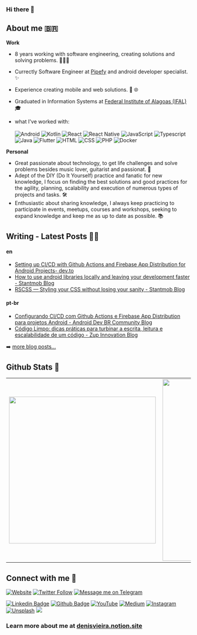 ### Hi there 👋

## About me 🇧🇷 
  
<b>Work</b> <br>
  
- 8 years working with software engineering, creating solutions and solving problems. 🧑🏿‍💻 
- Currectly Software Engineer at [Pipefy](https://www.pipefy.com/) and android developer specialist. ✨ <br>
- Experience creating mobile and web solutions. 📱 🌐 <br>
- Graduated in Information Systems at [Federal Institute of Alagoas (IFAL)](https://www2.ifal.edu.br/) 🎓 <br> 
  
- what I've worked with: <br/><br/>
  ![Android](https://img.shields.io/badge/-Android-green?style=flat&logoColor=white&logo=android)
  ![Kotlin](https://img.shields.io/badge/-Kotlin-B81EE7?style=flat&logoColor=white&logo=kotlin) 
  ![React](https://img.shields.io/badge/-React-5ED3F3?style=flat&logoColor=white&logo=react) 
  ![React Native](https://img.shields.io/badge/-ReactNative-5ED3F3?style=flat&logoColor=white&logo=react) 
  ![JavaScript](https://img.shields.io/badge/-JavaScript-ffdd19?style=flat&logoColor=white&logo=javascript) 
  ![Typescript](https://img.shields.io/badge/-Typescript-ffdd19?style=flat&logoColor=white&logo=typescript&color=3178C6) 
  ![Java](https://img.shields.io/badge/-Java-ff961f?style=flat&logoColor=white&logo=java) 
  ![Flutter](https://img.shields.io/badge/-flutter-45D1FD?style=flat&logoColor=white&logo=flutter) 
  ![HTML](https://img.shields.io/badge/-HTML-ff0d00?style=flat&logoColor=white&logo=html5) 
  ![CSS](https://img.shields.io/badge/-CSS-196eff?style=flat&logoColor=white&logo=css3)
  ![PHP](https://img.shields.io/badge/-php-7478AE?style=flat&logoColor=white&logo=php) 
  ![Docker](https://img.shields.io/badge/-docker-1090D1?style=flat&logoColor=white&logo=docker) 


<b>Personal</b><br>
  
- Great passionate about technology, to get life challenges and solve problems besides music lover, guitarist and passionat. 🎸 <br>
- Adept of the DIY (Do It Yourself) practice and fanatic for new knowledge, I focus on finding the best solutions and good practices for the agility, planning, scalability and execution of numerous types of projects and tasks. 🛠️ <br>
- Enthusiastic about sharing knowledge, I always keep practicing to participate in events, meetups, courses and workshops, seeking to expand knowledge and keep me as up to date as possible. 📚<br>


## Writing - Latest Posts ✍🏾

<!-- BLOG-POST-LIST:START -->
#### en
- [Setting up CI/CD with Github Actions and Firebase App Distribution for Android Projects- dev.to](https://dev.to/denisvieira05/setting-up-ci-cd-with-github-actions-and-firebase-app-distribution-for-android-projects-4en5)
- [How to use android libraries locally and leaving your development faster - Stantmob Blog](https://medium.com/stantmob/how-to-use-android-libraries-locally-and-leaving-your-development-more-fast-47ef921c6dd9)
- [RSCSS — Styling your CSS without losing your sanity - Stantmob Blog](https://medium.com/stantmob/how-to-use-android-libraries-locally-and-leaving-your-development-more-fast-47ef921c6dd9)

#### pt-br
- [Configurando CI/CD com Github Actions e Firebase App Distribution para projetos Android - Android Dev BR Community Blog](https://medium.com/android-dev-br/configurando-ci-cd-com-github-actions-e-firebase-app-distribution-para-projetos-android-8df02096610b)
- [Código Limpo: dicas práticas para turbinar a escrita, leitura e escalabilidade de um código - Zup Innovation Blog](https://www.zup.com.br/blog/codigo-limpo-dicas-praticas)
<!-- BLOG-POST-LIST:END -->

➡️ [more blog posts...](https://denisvieira.notion.site/Blog-and-Talks-b6c96fae71814b8ba7d6ccdd3c1da945)



## Github Stats 📜

<center>
  <table>
    <tr>
        <td><img width="400px" align="left" src="https://github-readme-stats.vercel.app/api/top-langs/?username=denisvieira05&hide=html,TSQL,CSS,PLSQL,SCSS,Jupyter%20Notebook&layout=compact&count_private=true&langs_count=8" /></td>
        <td><img width="495px" align="left" src="https://github-readme-stats.vercel.app/api?username=denisvieira05&show_icons=true&count_private=true" /></td>
    </tr>   
  </table>
</center>




## Connect with me 💬

[![Website](https://img.shields.io/website?label=denisvieira.notion.site&style=for-the-badge&url=https%3A%2F%2Fdenisvieira.js.org)](https://denisvieira.notion.site/)
[![Twitter Follow](https://img.shields.io/twitter/follow/denisvieira05?color=1DA1F2&logo=twitter&style=for-the-badge)](https://twitter.com/intent/follow?original_referer=https%3A%2F%2Fgithub.com%2Fdenisvieira05&screen_name=denisvieira05)
[![Message me on Telegram](https://img.shields.io/website?label=Message%20me%20on%20Telegram&style=for-the-badge&logo=telegram&url=https%3A%2F%2Ft.me/denisvieira)](https://t.me/denisvieira)



[![Linkedin Badge](https://img.shields.io/badge/-LinkedIn-0077B5?style=flat&logo=Linkedin&logoColor=white&link=https://www.linkedin.com/in/denisvieira05)](https://www.linkedin.com/in/jjean-jacques10/) 
[![Github Badge](https://img.shields.io/badge/-Github-242A2D?style=flat&logo=Github&logoColor=white&link=https://github.com/denisvieira05/)](https://github.com/denisvieira05/) 
[![YouTube](https://img.shields.io/badge/-Youtube-FF0000?style=flat&logo=youtube&logoColor=white&link=https://www.youtube.com/channel/UCI1gAHY7dcVzEPoEo12ObfA?view_as=subscriber)](https://www.youtube.com/channel/UCI1gAHY7dcVzEPoEo12ObfA?view_as=subscriber) 
[![Medium](https://img.shields.io/badge/-medium-242A2D?style=flat&logo=medium&logoColor=white&link=https://medium.com/@denisvieira)](https://medium.com/@denisvieira) 
[![Instagram](https://img.shields.io/badge/-instagram-D42F8A?style=flat&logo=instagram&logoColor=white&link=https://www.instagram.com/denisvieira05)](https://www.instagram.com/denisvieira05) 
[![Unsplash](https://img.shields.io/badge/-unsplash-000000?style=flat&logo=unsplash&logoColor=white&link=https://unsplash.com/@denisvieira05)](https://unsplash.com/@denisvieira05)
![](https://komarev.com/ghpvc/?username=denisvieira05)


### Learn more about me at [denisvieira.notion.site](https://denisvieira.notion.site/)

